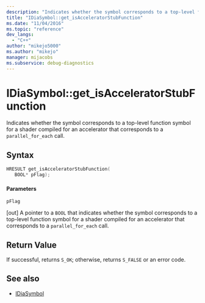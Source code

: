 ```yaml
---
description: "Indicates whether the symbol corresponds to a top-level function symbol for a shader compiled for an accelerator that corresponds to a parallel_for_each call."
title: "IDiaSymbol::get_isAcceleratorStubFunction"
ms.date: "11/04/2016"
ms.topic: "reference"
dev_langs:
  - "C++"
author: "mikejo5000"
ms.author: "mikejo"
manager: mijacobs
ms.subservice: debug-diagnostics
---
```

# IDiaSymbol::get_isAcceleratorStubFunction

Indicates whether the symbol corresponds to a top-level function symbol for a shader compiled for an accelerator that corresponds to a `parallel_for_each` call.

## Syntax

```C++
HRESULT get_isAcceleratorStubFunction(
   BOOL* pFlag);
```

#### Parameters
 `pFlag`

[out] A pointer to a `BOOL` that indicates whether the symbol corresponds to a top-level function symbol for a shader compiled for an accelerator that corresponds to a `parallel_for_each` call.

## Return Value
 If successful, returns `S_OK`; otherwise, returns `S_FALSE` or an error code.

## See also
- [IDiaSymbol](../../debugger/debug-interface-access/idiasymbol.md)
